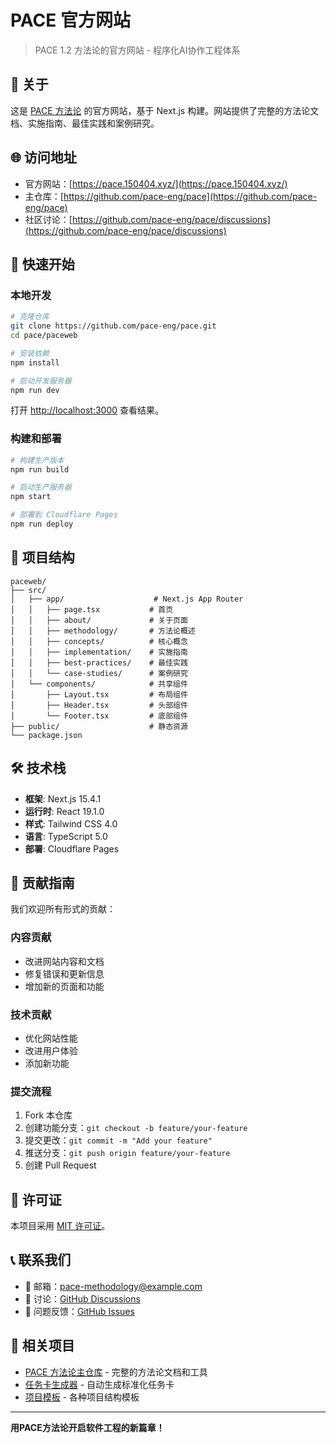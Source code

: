 # PACE 官方网站

> PACE 1.2 方法论的官方网站 - 程序化AI协作工程体系

## 📖 关于

这是 [PACE 方法论](https://github.com/pace-eng/pace) 的官方网站，基于 Next.js 构建。网站提供了完整的方法论文档、实施指南、最佳实践和案例研究。

## 🌐 访问地址

- 官方网站：[https://pace.150404.xyz/](https://pace.150404.xyz/)
- 主仓库：[https://github.com/pace-eng/pace](https://github.com/pace-eng/pace)
- 社区讨论：[https://github.com/pace-eng/pace/discussions](https://github.com/pace-eng/pace/discussions)

## 🚀 快速开始

### 本地开发

```bash
# 克隆仓库
git clone https://github.com/pace-eng/pace.git
cd pace/paceweb

# 安装依赖
npm install

# 启动开发服务器
npm run dev
```

打开 [http://localhost:3000](http://localhost:3000) 查看结果。

### 构建和部署

```bash
# 构建生产版本
npm run build

# 启动生产服务器
npm start

# 部署到 Cloudflare Pages
npm run deploy
```

## 📁 项目结构

```
paceweb/
├── src/
│   ├── app/                    # Next.js App Router
│   │   ├── page.tsx           # 首页
│   │   ├── about/             # 关于页面
│   │   ├── methodology/       # 方法论概述
│   │   ├── concepts/          # 核心概念
│   │   ├── implementation/    # 实施指南
│   │   ├── best-practices/    # 最佳实践
│   │   └── case-studies/      # 案例研究
│   └── components/            # 共享组件
│       ├── Layout.tsx         # 布局组件
│       ├── Header.tsx         # 头部组件
│       └── Footer.tsx         # 底部组件
├── public/                    # 静态资源
└── package.json
```

## 🛠️ 技术栈

- **框架**: Next.js 15.4.1
- **运行时**: React 19.1.0
- **样式**: Tailwind CSS 4.0
- **语言**: TypeScript 5.0
- **部署**: Cloudflare Pages

## 🤝 贡献指南

我们欢迎所有形式的贡献：

### 内容贡献
- 改进网站内容和文档
- 修复错误和更新信息
- 增加新的页面和功能

### 技术贡献
- 优化网站性能
- 改进用户体验
- 添加新功能

### 提交流程
1. Fork 本仓库
2. 创建功能分支：`git checkout -b feature/your-feature`
3. 提交更改：`git commit -m "Add your feature"`
4. 推送分支：`git push origin feature/your-feature`
5. 创建 Pull Request

## 📄 许可证

本项目采用 [MIT 许可证](https://github.com/pace-eng/pace/blob/main/LICENSE)。

## 📞 联系我们

- 📧 邮箱：pace-methodology@example.com
- 💬 讨论：[GitHub Discussions](https://github.com/pace-eng/pace/discussions)
- 🐛 问题反馈：[GitHub Issues](https://github.com/pace-eng/pace/issues)

## 🌟 相关项目

- [PACE 方法论主仓库](https://github.com/pace-eng/pace) - 完整的方法论文档和工具
- [任务卡生成器](https://github.com/pace-eng/pace/tree/main/工具/任务卡生成器) - 自动生成标准化任务卡
- [项目模板](https://github.com/pace-eng/pace/tree/main/模板) - 各种项目结构模板

---

**用PACE方法论开启软件工程的新篇章！**
